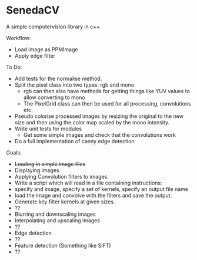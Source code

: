 # SenedaCV
A simple computervision library in c++

Workflow:
- Load image as PPMImage
- Apply edge filter


To Do:

- Add tests for the normalise method.
- Split the pixel class into two types: rgb and mono
  - rgb can then also have methods for getting things like YUV values to allow converting to mono
  - The PixelGrid class can then be used for all processing, convolutions etc.
- Pseudo colorise processed images by resizing the original to the new size and then using the color map scaled by the mono intensity.
- Write unit tests for modules
  - Get some simple images and check that the convolutions work
- Do a full implementation of canny edge detection

Goals:
- ~~Loading in simple image files~~
- Displaying images.
- Applying Convolution filters to images.
- Write a script which will read in a file containing instructions:
 - specify and image, specify a set of kernels, specify an output file name
 - load the image and convolve with the filters and save the output.
- Generate key filter kernels at given sizes.
- ??
- Blurring and downscaling images
- Interpolating and upscaling images
- ??
- Edge detection
- ??
- Feature detection (Something like SIFT)
- ??
